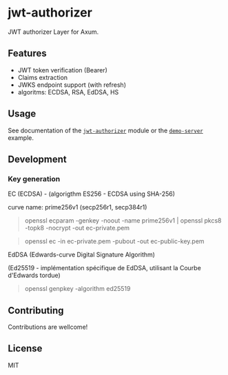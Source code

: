 # jwt-authorizer

JWT authorizer Layer for Axum.

## Features

- JWT token verification  (Bearer)
- Claims extraction
- JWKS endpoint support (with refresh)
- algoritms: ECDSA, RSA, EdDSA, HS

## Usage

See documentation of the [`jwt-authorizer`](./jwt-authorizer/docs/README.md) module or the [`demo-server`](./demo-server/) example.

## Development 

### Key generation 

EC (ECDSA) - (algorigthm ES256 - ECDSA using SHA-256)

curve name: prime256v1 (secp256r1, secp384r1)

> openssl ecparam -genkey -noout -name prime256v1 | openssl pkcs8 -topk8 -nocrypt -out ec-private.pem

> openssl ec -in ec-private.pem -pubout -out ec-public-key.pem

EdDSA (Edwards-curve Digital Signature Algorithm)

(Ed25519 - implémentation spécifique de EdDSA, utilisant la Courbe d'Edwards tordue)

> openssl genpkey -algorithm ed25519

## Contributing

Contributions are wellcome!

## License

MIT